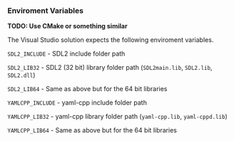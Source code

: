 
### Enviroment Variables

__TODO: Use CMake or something similar__
 
The Visual Studio solution expects the following enviroment variables.

`SDL2_INCLUDE` - SDL2 include folder path

`SDL2_LIB32` - SDL2 (32 bit) library folder path (`SDL2main.lib`, `SDL2.lib`, `SDL2.dll`)

`SDL2_LIB64` - Same as above but for the 64 bit libraries

`YAMLCPP_INCLUDE` - yaml-cpp include folder path

`YAMLCPP_LIB32` - yaml-cpp library folder path (`yaml-cpp.lib`, `yaml-cppd.lib`) 

`YAMLCPP_LIB64` - Same as above but for the 64 bit libraries
